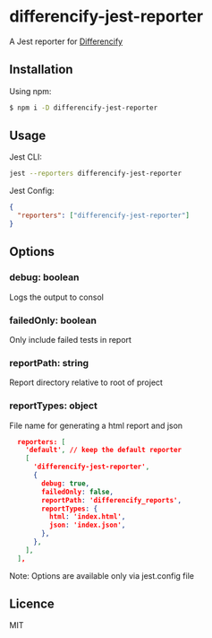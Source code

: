 # differencify-jest-reporter
A Jest reporter for [Differencify](https://github.com/NimaSoroush/differencify)

## Installation

Using npm:

```bash
$ npm i -D differencify-jest-reporter
```

## Usage

Jest CLI:

```bash
jest --reporters differencify-jest-reporter
```

Jest Config:

```json
{
  "reporters": ["differencify-jest-reporter"]
}
```

## Options

### debug: boolean

Logs the output to consol

### failedOnly: boolean

Only include failed tests in report

### reportPath: string

Report directory relative to root of project

### reportTypes: object

File name for generating a html report and json


```json
  reporters: [
    'default', // keep the default reporter
    [
      'differencify-jest-reporter',
      {
        debug: true,
        failedOnly: false,
        reportPath: 'differencify_reports',
        reportTypes: {
          html: 'index.html',
          json: 'index.json',
        },
      },
    ],
  ],
```

Note: Options are available only via jest.config file

## Licence

MIT
